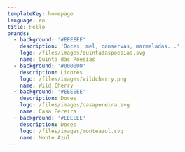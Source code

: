 ```yaml
---
templateKey: homepage
language: en
title: Hello
brands:
  - background: '#EEEEEE'
    description: 'Doces, mel, conservas, marmaladas...'
    logo: /files/images/quintadaspoesias.svg
    name: Quinta das Poesias
  - background: '#000000'
    description: Licores
    logo: /files/images/wildcherry.png
    name: Wild Cherry
  - background: '#EEEEEE'
    description: Doces
    logo: /files/images/casapereira.svg
    name: Casa Pereira
  - background: '#EEEEEE'
    description: Doces
    logo: /files/images/monteazul.svg
    name: Monte Azul
---
```


